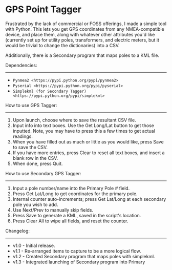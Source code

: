 # GPS Point Tagger

Frustrated by the lack of commercial or FOSS offerings, I made a simple tool with Python. This lets you get GPS coordinates from any NMEA-compatible device, and place them, along with whatever other attributes you'd like (currently set up for utility poles, transformers, and electric meters, but it would be trivial to change the dictionaries) into a CSV.

Additionally, there is a Secondary program that maps poles to a KML file.


Dependencies:
*************

* `Pynmea2 <https://pypi.python.org/pypi/pynmea2>`
* `Pyserial <https://pypi.python.org/pypi/pyserial>`
* `Simplekml (for Secondary Tagger) <https://pypi.python.org/pypi/simplekml>`


How to use GPS Tagger:
************************
1. Upon launch, choose where to save the resultant CSV file.
2. Input info into text boxes. Use the Get Long/Lat button to get those inputted. Note, you may have to press this a few times to get actual readings.
3. When you have filled out as much or little as you would like, press Save to save the CSV.
4. If you have more entries, press Clear to reset all text boxes, and insert a blank row in the CSV.
5. When done, press Quit.

How to use Secondary GPS Tagger:
************************
1. Input a pole number/name into the Primary Pole # field.
2. Press Get Lat/Long to get coordinates for the primary pole.
3. Internal counter auto-increments; press Get Lat/Long at each secondary pole you wish to add.
4. Use Next/Prev to manually skip fields.
5. Press Save to generate a KML, saved in the script's location.
6. Press Clear All to wipe all fields, and reset the counter.

Changelog:
**********

* v1.0 - Initial release.
* v1.1 - Re-arranged items to capture to be a more logical flow.
* v1.2 - Created Secondary program that maps poles with simplekml.
* v1.3 - Integrated launching of Secondary program into Primary



